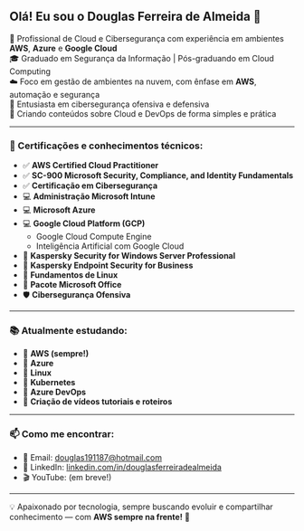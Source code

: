 ## Olá! Eu sou o Douglas Ferreira de Almeida 👋

🎯 Profissional de Cloud e Cibersegurança com experiência em ambientes **AWS**, **Azure** e **Google Cloud**  
🎓 Graduado em Segurança da Informação | Pós-graduando em Cloud Computing  
☁️ Foco em gestão de ambientes na nuvem, com ênfase em **AWS**, automação e segurança  
🔐 Entusiasta em cibersegurança ofensiva e defensiva  
🎥 Criando conteúdos sobre Cloud e DevOps de forma simples e prática

---

### 🏅 Certificações e conhecimentos técnicos:
- ✅ **AWS Certified Cloud Practitioner**
- ✅ **SC-900 Microsoft Security, Compliance, and Identity Fundamentals**
- ✅ **Certificação em Cibersegurança**
- 💻 **Administração Microsoft Intune**
- 💻 **Microsoft Azure**
- 💻 **Google Cloud Platform (GCP)**  
  - Google Cloud Compute Engine  
  - Inteligência Artificial com Google Cloud  
- 🔐 **Kaspersky Security for Windows Server Professional**  
- 🔐 **Kaspersky Endpoint Security for Business**
- 🐧 **Fundamentos de Linux**
- 📂 **Pacote Microsoft Office**
- 🛡️ **Cibersegurança Ofensiva**

---

### 📚 Atualmente estudando:
- 🧠 **AWS (sempre!)**
- 🧠 **Azure**
- 🧠 **Linux**
- 🧠 **Kubernetes**
- 🧠 **Azure DevOps**
- 🧠 **Criação de vídeos tutoriais e roteiros**

---

### 📫 Como me encontrar:
- 📧 Email: douglas191187@hotmail.com  
- 💼 LinkedIn: [linkedin.com/in/douglasferreiradealmeida](https://www.linkedin.com/in/douglasferreiradealmeida)  
- 🎬 YouTube: (em breve!)

---

💡 Apaixonado por tecnologia, sempre buscando evoluir e compartilhar conhecimento — com **AWS sempre na frente!** 🚀

